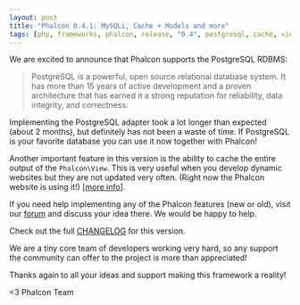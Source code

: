 ```yaml
---
layout: post
title: "Phalcon 0.4.1: MySQLi, Cache + Models and more"
tags: [php, frameworks, phalcon, release, "0.4", postgresql, cache, views, "0.x"]
---
```


We are excited to announce that Phalcon supports the PostgreSQL RDBMS:

> PostgreSQL is a powerful, open source relational database system. It
> has more than 15 years of active development and a proven architecture
> that has earned it a strong reputation for reliability, data
> integrity, and correctness.

Implementing the PostgreSQL adapter took a lot longer than expected (about 2 months), but definitely has not been a waste of time. If PostgreSQL is your favorite database you can use it now together with Phalcon!

Another important feature in this version is the ability to cache the entire output of the `Phalcon\View`. This is very useful when you develop dynamic websites but they are not updated very often. (Right now the Phalcon website is using it!) [[more info](https://docs.phalconphp.com/en/latest/reference/volt.html#caching-view-fragments)].

If you need help implementing any of the Phalcon features (new or old), visit our [forum](https://forum.phalconphp.com) and discuss your idea there. We would be happy to help.

Check out the full [CHANGELOG](https://github.com/phalcon/cphalcon/blob/master/CHANGELOG) for this version.

We are a tiny core team of developers working very hard, so any support the community can offer to the project is more than appreciated!

Thanks again to all your ideas and support making this framework a reality!

<3 Phalcon Team